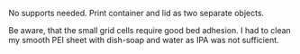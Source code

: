 No supports needed. Print container and lid as two separate objects.

Be aware, that the small grid cells require good bed adhesion. I had to clean my smooth PEI sheet
with dish-soap and water as IPA was not sufficient.
